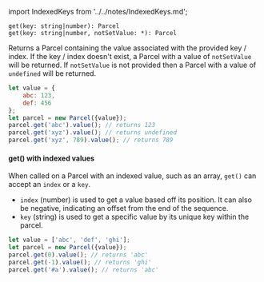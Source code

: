 import IndexedKeys from '../../notes/IndexedKeys.md';

```flow
get(key: string|number): Parcel
get(key: string|number, notSetValue: *): Parcel
```

Returns a Parcel containing the value associated with the provided key / index.
If the key / index doesn't exist, a Parcel with a value of `notSetValue` will be returned.
If `notSetValue` is not provided then a Parcel with a value of 
 `undefined` will be returned.
 
```js
let value = {
    abc: 123,
    def: 456
};
let parcel = new Parcel({value});
parcel.get('abc').value(); // returns 123
parcel.get('xyz').value(); // returns undefined
parcel.get('xyz', 789).value(); // returns 789
```

#### get() with indexed values

When called on a Parcel with an indexed value, such as an array, `get()` can accept an `index` or a `key`.
- `index` (number) is used to get a value based off its position. It can also be negative, indicating an offset from the end of the sequence.
- `key` (string) is used to get a specific value by its unique key within the parcel.

<IndexedKeys />

```js
let value = ['abc', 'def', 'ghi'];
let parcel = new Parcel({value});
parcel.get(0).value(); // returns 'abc'
parcel.get(-1).value(); // returns 'ghi'
parcel.get('#a').value(); // returns 'abc'
```
